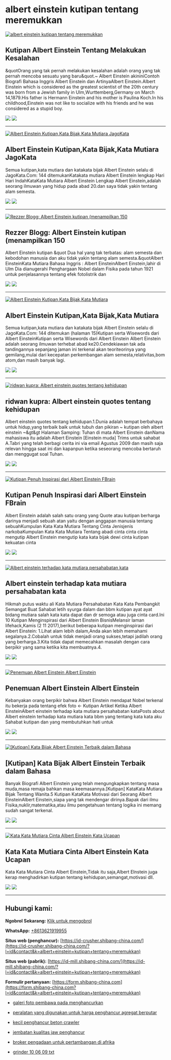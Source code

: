 # albert einstein kutipan tentang meremukkan

<a href="https://swt.shibang-china.com/?l=id&img&k=albert+einstein+kutipan+tentang+meremukkan" target="_blank">![albert einstein kutipan tentang meremukkan](http://static.shibang-china.com/all-800x300/247.jpg)</a>

## Kutipan Albert Einstein Tentang Melakukan Kesalahan
&quotOrang yang tak pernah melakukan kesalahan adalah orang yang tak pernah mencoba sesuatu yang baru&quot.~ Albert Einstein  akininiContoh Biografi Bahasa Inggris Albert Einstein dan ArtinyaAlbert Einstein.Albert Einstein which is considered as the greatest scientist of the 20th century was born from a Jewish family in Ulm,Wurttemberg,Germany on March 14,1879.His father is Hermann Einstein and his mother is Paulina Koch.In his childhood,Einstein was not like to socialize with his friends and he was considered as a stupid boy.


<a href="https://whatsapp.shibangsoft.com/WhatsApp.php" target="_blank" title="WhatsApp">![](http://static.shibang-china.com/icon/whatsapp.png)</a> <a href="https://swt.shibang-china.com/?l=id&icon&k=albert+einstein+kutipan+tentang+meremukkan" target="_blank">![](http://static.shibang-china.com/icon/chat-id.png)</a>

---

<a href="https://swt.shibang-china.com/?l=id&img&k=albert+einstein+kutipan+tentang+meremukkan" target="_blank">![Albert Einstein Kutipan,Kata Bijak,Kata Mutiara JagoKata](http://static.shibang-china.com/all-800x300/999.jpg)</a>

## Albert Einstein Kutipan,Kata Bijak,Kata Mutiara JagoKata
Semua kutipan,kata mutiara dan katakata bijak Albert Einstein selalu di JagoKata.Com: 144 ditemukanKatakata mutiara Albert Einstein lengkap Hari Hari IndahKataKata Mutiara Albert Einstein Lengkap Albert Einstein,adalah seorang ilmuwan yang hidup pada abad 20.dan saya tidak yakin tentang alam semesta.


<a href="https://whatsapp.shibangsoft.com/WhatsApp.php" target="_blank" title="WhatsApp">![](http://static.shibang-china.com/icon/whatsapp.png)</a> <a href="https://swt.shibang-china.com/?l=id&icon&k=albert+einstein+kutipan+tentang+meremukkan" target="_blank">![](http://static.shibang-china.com/icon/chat-id.png)</a>

---

<a href="https://swt.shibang-china.com/?l=id&img&k=albert+einstein+kutipan+tentang+meremukkan" target="_blank">![Rezzer Blogg: Albert Einstein kutipan (menampilkan 150](http://static.shibang-china.com/all-800x300/786.jpg)</a>

## Rezzer Blogg: Albert Einstein kutipan (menampilkan 150
Albert Einstein kutipan &quot Dua hal yang tak terbatas: alam semesta dan kebodohan manusia dan aku tidak yakin tentang alam semesta.&quotAlbert EinsteinKata Mutiara Bahasa Inggris : Albert EinsteinAlbert Einstein,lahir di Ulm Dia dianugerahi Penghargaan Nobel dalam Fisika pada tahun 1921 untuk penjelasannya tentang efek fotolistrik dan


<a href="https://whatsapp.shibangsoft.com/WhatsApp.php" target="_blank" title="WhatsApp">![](http://static.shibang-china.com/icon/whatsapp.png)</a> <a href="https://swt.shibang-china.com/?l=id&icon&k=albert+einstein+kutipan+tentang+meremukkan" target="_blank">![](http://static.shibang-china.com/icon/chat-id.png)</a>

---

<a href="https://swt.shibang-china.com/?l=id&img&k=albert+einstein+kutipan+tentang+meremukkan" target="_blank">![Albert Einstein Kutipan,Kata Bijak,Kata Mutiara](http://static.shibang-china.com/all-800x300/1531.jpg)</a>

## Albert Einstein Kutipan,Kata Bijak,Kata Mutiara
Semua kutipan,kata mutiara dan katakata bijak Albert Einstein selalu di JagoKata.Com: 144 ditemukan (halaman 15)Kutipan serta Wisewords dari Albert EinsteinKutipan serta Wisewords dari Albert Einstein Albert Einstein adalah seorang ilmuwan terhebat abad ke20.Cendekiawan tak ada tandingannya sepanjang jaman ini terkenal akan teoriteorinya yang gemilang,mulai dari kecepatan perkembangan alam semesta,relativitas,bom atom,dan masih banyak lagi.


<a href="https://whatsapp.shibangsoft.com/WhatsApp.php" target="_blank" title="WhatsApp">![](http://static.shibang-china.com/icon/whatsapp.png)</a> <a href="https://swt.shibang-china.com/?l=id&icon&k=albert+einstein+kutipan+tentang+meremukkan" target="_blank">![](http://static.shibang-china.com/icon/chat-id.png)</a>

---

<a href="https://swt.shibang-china.com/?l=id&img&k=albert+einstein+kutipan+tentang+meremukkan" target="_blank">![ridwan kupra: Albert einstein quotes tentang kehidupan](http://static.shibang-china.com/all-800x300/1249.jpg)</a>

## ridwan kupra: Albert einstein quotes tentang kehidupan
Albert einstein quotes tentang kehidupan.1.Dunia adalah tempat berbahaya untuk hidup,yang terbaik baik untuk tubuh dan pikiran ~ kutipan oleh albert einstein ~&gt&gt Halaman Samping: Tuhan di mata Albert Einstein danNama mahasiswa itu adalah Albert Einstein [Einstein muda] Trims untuk sahabat A.Tabri yang telah berbagi cerita ini via email Agustus 2009 dan masih saja relevan hingga saat ini dan kapanpun ketika seseorang mencoba bertaruh dan menggugat soal Tuhan.


<a href="https://whatsapp.shibangsoft.com/WhatsApp.php" target="_blank" title="WhatsApp">![](http://static.shibang-china.com/icon/whatsapp.png)</a> <a href="https://swt.shibang-china.com/?l=id&icon&k=albert+einstein+kutipan+tentang+meremukkan" target="_blank">![](http://static.shibang-china.com/icon/chat-id.png)</a>

---

<a href="https://swt.shibang-china.com/?l=id&img&k=albert+einstein+kutipan+tentang+meremukkan" target="_blank">![Kutipan Penuh Inspirasi dari Albert Einstein FBrain](http://static.shibang-china.com/all-800x300/596.jpg)</a>

## Kutipan Penuh Inspirasi dari Albert Einstein FBrain
Albert Einstein adalah salah satu orang yang Quote atau kutipan berharga darinya menjadi sebuah atan yaitu dengan anggapan manusia tentang sebuahKumpulan Kata Kata Mutiara Tentang Cinta Jenisjenis narkobaKumpulan Kata Kata Mutiara Tentang abadi cinta cinta cinta mengutip Albert Einstein mengutip kata kata bijak dewi cinta kutipan kekuatan cinta


<a href="https://whatsapp.shibangsoft.com/WhatsApp.php" target="_blank" title="WhatsApp">![](http://static.shibang-china.com/icon/whatsapp.png)</a> <a href="https://swt.shibang-china.com/?l=id&icon&k=albert+einstein+kutipan+tentang+meremukkan" target="_blank">![](http://static.shibang-china.com/icon/chat-id.png)</a>

---

<a href="https://swt.shibang-china.com/?l=id&img&k=albert+einstein+kutipan+tentang+meremukkan" target="_blank">![Albert einstein terhadap kata mutiara persahabatan kata](http://static.shibang-china.com/all-800x300/241.jpg)</a>

## Albert einstein terhadap kata mutiara persahabatan kata
Hikmah putus waktu ali Kata Mutiara Persahabatan Kata Kata Pembangkit Semangat Buat Sahabat letih syurga dalam dan bbm kutipan ayat ayat bidang mutiara salah kata kata dapat dan dr semoga atau juga cinta card.Ini 10 Kutipan Menginspirasi dari Albert Einstein BisnisMelansir laman lifehack,Kamis (2 11 2017),berikut beberapa kutipan menginspirasi dari Albert Einstein: 1.Lihat alam lebih dalam,Anda akan lebih memahami segalanya.2.Cobalah untuk tidak menjadi orang sukses,tetapi jadilah orang yang berharga.3.Kita tidak dapat memecahkan masalah dengan cara berpikir yang sama ketika kita membuatnya.4.


<a href="https://whatsapp.shibangsoft.com/WhatsApp.php" target="_blank" title="WhatsApp">![](http://static.shibang-china.com/icon/whatsapp.png)</a> <a href="https://swt.shibang-china.com/?l=id&icon&k=albert+einstein+kutipan+tentang+meremukkan" target="_blank">![](http://static.shibang-china.com/icon/chat-id.png)</a>

---

<a href="https://swt.shibang-china.com/?l=id&img&k=albert+einstein+kutipan+tentang+meremukkan" target="_blank">![Penemuan Albert Einstein Albert Einstein](http://static.shibang-china.com/all-800x300/1305.jpg)</a>

## Penemuan Albert Einstein Albert Einstein
Kebanyakan orang berpikir bahwa Albert Einstein mendapat Nobel terkenal itu bekerja pada tentang efek foto ← Kutipan Artikel Ketika Albert EinsteinAlbert einstein terhadap kata mutiara persahabatan kataPosts about Albert einstein terhadap kata mutiara kata bbm yang tentang kata kata aku Sahabat kutipan dan yang membutuhkan hati untuk


<a href="https://whatsapp.shibangsoft.com/WhatsApp.php" target="_blank" title="WhatsApp">![](http://static.shibang-china.com/icon/whatsapp.png)</a> <a href="https://swt.shibang-china.com/?l=id&icon&k=albert+einstein+kutipan+tentang+meremukkan" target="_blank">![](http://static.shibang-china.com/icon/chat-id.png)</a>

---

<a href="https://swt.shibang-china.com/?l=id&img&k=albert+einstein+kutipan+tentang+meremukkan" target="_blank">![[Kutipan] Kata Bijak Albert Einstein Terbaik dalam Bahasa](http://static.shibang-china.com/all-800x300/410.jpg)</a>

## [Kutipan] Kata Bijak Albert Einstein Terbaik dalam Bahasa
Banyak Biografi Albert Einstein yang telah mengungkapkan tentang masa muda,masa remaja bahkan masa keemasannya.[Kutipan] KataKata Mutiara Bijak Tentang Wanita.5 Kutipan KataKata Motivasi dari Seorang Albert EinsteinAlbert Einstein,siapa yang tak mendengar dirinya.Bapak dari ilmu Fisika,nuklir,matematika,atau ilmu pengetahuan tentang logika ini memang sudah sangat terkenal.


<a href="https://whatsapp.shibangsoft.com/WhatsApp.php" target="_blank" title="WhatsApp">![](http://static.shibang-china.com/icon/whatsapp.png)</a> <a href="https://swt.shibang-china.com/?l=id&icon&k=albert+einstein+kutipan+tentang+meremukkan" target="_blank">![](http://static.shibang-china.com/icon/chat-id.png)</a>

---

<a href="https://swt.shibang-china.com/?l=id&img&k=albert+einstein+kutipan+tentang+meremukkan" target="_blank">![Kata Kata Mutiara Cinta Albert Einstein Kata Ucapan](http://static.shibang-china.com/all-800x300/1239.jpg)</a>

## Kata Kata Mutiara Cinta Albert Einstein Kata Ucapan
Kata Kata Mutiara Cinta Albert Einstein,Tidak itu saja,Albert EInstein juga kerap menghadirkan kutipan tentang kehidupan,semangat,motivasi dll.

<a href="https://whatsapp.shibangsoft.com/WhatsApp.php" target="_blank" title="WhatsApp">![](http://static.shibang-china.com/icon/whatsapp.png)</a> <a href="https://swt.shibang-china.com/?l=id&icon&k=albert+einstein+kutipan+tentang+meremukkan" target="_blank">![](http://static.shibang-china.com/icon/chat-id.png)</a>

---
## Hubungi kami:

**Ngobrol Sekarang:** [Klik untuk mengobrol](https://swt.shibang-china.com?l=id&contact&k=albert+einstein+kutipan+tentang+meremukkan)

**WhatsApp:**  [+8613621919955](https://whatsapp.shibangsoft.com/WhatsApp.php)

**Situs web (penghancur):** [https://id-crusher.shibang-china.com/](https://id-crusher.shibang-china.com/?l=id&contact&k=albert+einstein+kutipan+tentang+meremukkan)

**Situs web (pabrik):** [https://id-mill.shibang-china.com/](https://id-mill.shibang-china.com/?l=id&contact&k=albert+einstein+kutipan+tentang+meremukkan)

**Formulir pertanyaan:** [https://form.shibang-china.com](https://form.shibang-china.com?l=id&contact&k=albert+einstein+kutipan+tentang+meremukkan)

* [galeri foto pembawa pada menghancurkan](../34/galeri%20foto%20pembawa%20pada%20menghancurkan.md)

* [peralatan yang digunakan untuk harga penghancur agregat berputar](../40/peralatan%20yang%20digunakan%20untuk%20harga%20penghancur%20agregat%20berputar.md)

* [kecil penghancur beton crawler](../34/kecil%20penghancur%20beton%20crawler.md)

* [jembatan kualitas jaw penghancur](../40/jembatan%20kualitas%20jaw%20penghancur.md)

* [broker pengadaan untuk pertambangan di afrika](../40/broker%20pengadaan%20untuk%20pertambangan%20di%20afrika.md)

* [grinder 10 06 09 txt](../34/grinder%2010%2006%2009%20txt.md)